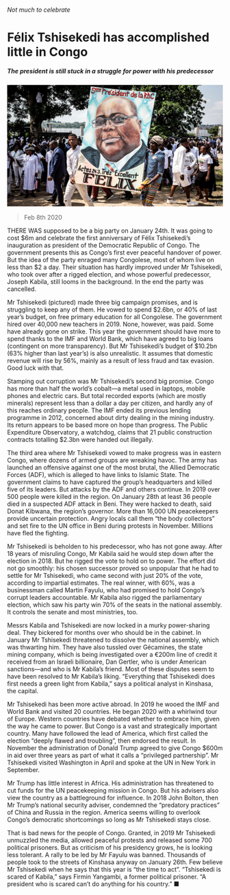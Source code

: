 ###### Not much to celebrate

# Félix Tshisekedi has accomplished little in Congo 

##### The president is still stuck in a struggle for power with his predecessor 

![image](images/20200208_MAP001_0.jpg) 

> Feb 8th 2020 

THERE WAS supposed to be a big party on January 24th. It was going to cost $6m and celebrate the first anniversary of Félix Tshisekedi’s inauguration as president of the Democratic Republic of Congo. The government presents this as Congo’s first ever peaceful handover of power. But the idea of the party enraged many Congolese, most of whom live on less than $2 a day. Their situation has hardly improved under Mr Tshisekedi, who took over after a rigged election, and whose powerful predecessor, Joseph Kabila, still looms in the background. In the end the party was cancelled.

Mr Tshisekedi (pictured) made three big campaign promises, and is struggling to keep any of them. He vowed to spend $2.6bn, or 40% of last year’s budget, on free primary education for all Congolese. The government hired over 40,000 new teachers in 2019. None, however, was paid. Some have already gone on strike. This year the government should have more to spend thanks to the IMF and World Bank, which have agreed to big loans (contingent on more transparency). But Mr Tshisekedi’s budget of $10.2bn (63% higher than last year’s) is also unrealistic. It assumes that domestic revenue will rise by 56%, mainly as a result of less fraud and tax evasion. Good luck with that.


Stamping out corruption was Mr Tshisekedi’s second big promise. Congo has more than half the world’s cobalt—a metal used in laptops, mobile phones and electric cars. But total recorded exports (which are mostly minerals) represent less than a dollar a day per citizen, and hardly any of this reaches ordinary people. The IMF ended its previous lending programme in 2012, concerned about dirty dealing in the mining industry. Its return appears to be based more on hope than progress. The Public Expenditure Observatory, a watchdog, claims that 21 public construction contracts totalling $2.3bn were handed out illegally.

The third area where Mr Tshisekedi vowed to make progress was in eastern Congo, where dozens of armed groups are wreaking havoc. The army has launched an offensive against one of the most brutal, the Allied Democratic Forces (ADF), which is alleged to have links to Islamic State. The government claims to have captured the group’s headquarters and killed five of its leaders. But attacks by the ADF and others continue. In 2019 over 500 people were killed in the region. On January 28th at least 36 people died in a suspected ADF attack in Beni. They were hacked to death, said Donat Kibwana, the region’s governor. More than 16,000 UN peacekeepers provide uncertain protection. Angry locals call them “the body collectors” and set fire to the UN office in Beni during protests in November. Millions have fled the fighting.

Mr Tshisekedi is beholden to his predecessor, who has not gone away. After 18 years of misruling Congo, Mr Kabila said he would step down after the election in 2018. But he rigged the vote to hold on to power. The effort did not go smoothly: his chosen successor proved so unpopular that he had to settle for Mr Tshisekedi, who came second with just 20% of the vote, according to impartial estimates. The real winner, with 60%, was a businessman called Martin Fayulu, who had promised to hold Congo’s corrupt leaders accountable. Mr Kabila also rigged the parliamentary election, which saw his party win 70% of the seats in the national assembly. It controls the senate and most ministries, too.

Messrs Kabila and Tshisekedi are now locked in a murky power-sharing deal. They bickered for months over who should be in the cabinet. In January Mr Tshisekedi threatened to dissolve the national assembly, which was thwarting him. They have also tussled over Gécamines, the state mining company, which is being investigated over a €200m line of credit it received from an Israeli billionaire, Dan Gertler, who is under American sanctions—and who is Mr Kabila’s friend. Most of these disputes seem to have been resolved to Mr Kabila’s liking. “Everything that Tshisekedi does first needs a green light from Kabila,” says a political analyst in Kinshasa, the capital.

Mr Tshisekedi has been more active abroad. In 2019 he wooed the IMF and World Bank and visited 20 countries. He began 2020 with a whirlwind tour of Europe. Western countries have debated whether to embrace him, given the way he came to power. But Congo is a vast and strategically important country. Many have followed the lead of America, which first called the election “deeply flawed and troubling”, then endorsed the result. In November the administration of Donald Trump agreed to give Congo $600m in aid over three years as part of what it calls a “privileged partnership”. Mr Tshisekedi visited Washington in April and spoke at the UN in New York in September.

Mr Trump has little interest in Africa. His administration has threatened to cut funds for the UN peacekeeping mission in Congo. But his advisers also view the country as a battleground for influence. In 2018 John Bolton, then Mr Trump’s national security adviser, condemned the “predatory practices” of China and Russia in the region. America seems willing to overlook Congo’s democratic shortcomings so long as Mr Tshisekedi stays close.

That is bad news for the people of Congo. Granted, in 2019 Mr Tshisekedi unmuzzled the media, allowed peaceful protests and released some 700 political prisoners. But as criticism of his presidency grows, he is looking less tolerant. A rally to be led by Mr Fayulu was banned. Thousands of people took to the streets of Kinshasa anyway on January 26th. Few believe Mr Tshisekedi when he says that this year is “the time to act”. “Tshisekedi is scared of Kabila,” says Firmin Yangambi, a former political prisoner. “A president who is scared can’t do anything for his country.” ■

